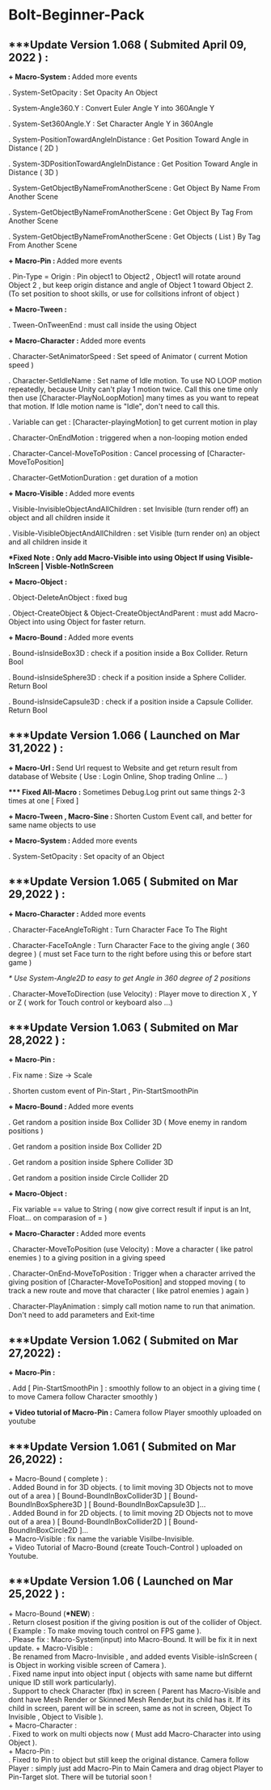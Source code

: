 # Bolt-Beginner-Pack

<h2>***Update Version 1.068 ( Submited April 09, 2022 ) :</h2>

<b>+ Macro-System : </b> Added more events 
<p>   . System-SetOpacity : Set Opacity An Object  </p>
<p>   . System-Angle360.Y : Convert Euler Angle Y into 360Angle Y  </p>
<p>   . System-Set360Angle.Y : Set Character Angle Y in 360Angle  </p>
<p>   . System-PositionTowardAngleInDistance : Get Position Toward Angle in Distance ( 2D )  </p>
<p>   . System-3DPositionTowardAngleInDistance : Get Position Toward Angle in Distance ( 3D )  </p>
<p>   . System-GetObjectByNameFromAnotherScene : Get Object By Name From Another Scene   </p>
<p>   . System-GetObjectByNameFromAnotherScene : Get Object By Tag From Another Scene   </p>
<p>   . System-GetObjectByNameFromAnotherScene : Get Objects ( List ) By Tag From Another Scene </p>

<p> </p>

<b>+ Macro-Pin : </b> Added more events 
<p>   . Pin-Type = Origin : Pin object1 to Object2 , Object1 will rotate around Object 2 , but keep origin distance and angle of Object 1 toward Object 2. (To set position to shoot skills, or use for collsitions infront of object )  </p>
<p> </p>

<b>+ Macro-Tween : </b>
<p>   . Tween-OnTweenEnd : must call inside the using Object  </p>
<p> </p>

<b>+ Macro-Character : </b>Added more events 
<p>   . Character-SetAnimatorSpeed : Set speed of Animator ( current Motion speed ) </p>
<p>   . Character-SetIdleName : Set name of Idle motion. To use NO LOOP motion repeatedly, because Unity can't play 1 motion twice. Call this one time only then use  [Character-PlayNoLoopMotion] many times as you want to repeat that motion. If Idle motion name is "Idle", don't need to call this. </p>
<p>   . Variable can get : [Character-playingMotion] to get current motion in play </p>
<p>   . Character-OnEndMotion : triggered when a non-looping motion ended </p>
<p>   . Character-Cancel-MoveToPosition : Cancel processing of [Character-MoveToPosition] </p>
<p>   . Character-GetMotionDuration : get duration of a motion </p>


<b>+ Macro-Visible : </b>Added more events 
<p>   . Visible-InvisibleObjectAndAllChildren : set Invisible (turn render off) an object and all children inside it </p>
<p>   . Visible-VisibleObjectAndAllChildren : set Visible (turn render on) an object and all children inside it </p>
 <p> <b>*Fixed Note : Only add Macro-Visible into using Object If using Visible-InScreen | Visble-NotInScreen </b> </p>
<p> </p>

<b>+ Macro-Object : </b>
<p>   . Object-DeleteAnObject : fixed bug </p>
<p>   . Object-CreateObject & Object-CreateObjectAndParent : must add Macro-Object into using Object for faster return. </p>
<p> </p>


<b>+ Macro-Bound : </b> Added more events 
<p>   . Bound-isInsideBox3D : check if a position inside a Box Collider. Return Bool </p>
<p>   . Bound-isInsideSphere3D : check if a position inside a Sphere Collider. Return Bool </p>
<p>   . Bound-isInsideCapsule3D : check if a position inside a Capsule Collider. Return Bool </p>
<p> </p>



<h2>***Update Version 1.066 ( Launched on Mar 31,2022 ) :</h2>
<b>+ Macro-Url : </b> Send Url request to Website and get return result from database of Website ( Use : Login Online, Shop trading Online ... )
<p>   <b>*** Fixed All-Macro :</b> Sometimes Debug.Log print out same things 2-3 times at one  [ Fixed ] </p>
<b>+ Macro-Tween , Macro-Sine : </b>Shorten Custom Event call, and better for same name objects to use 
<p> </p>
<b>+ Macro-System : </b>Added more events 
<p>   . System-SetOpacity : Set opacity of an Object </p>

<p> </p>

<h2>***Update Version 1.065 ( Submited on Mar 29,2022 ) :</h2>
<b>+ Macro-Character : </b>Added more events 
<p>   . Character-FaceAngleToRight : Turn Character Face To The Right </p>
<p>   . Character-FaceToAngle : Turn Character Face to the giving angle ( 360 degree ) ( must set Face turn to the right before using this or before start game )</p>
<p>   <i>* Use System-Angle2D to easy to get Angle in 360 degree of 2 positions </i></p>
<p>   . Character-MoveToDirection (use Velocity) : Player move to direction X , Y or Z ( work for Touch control or keyboard also ...) </p>
<p> </p>

<h2>***Update Version 1.063 ( Submited on Mar 28,2022 ) :</h2>
<b>+ Macro-Pin : </b>
<p>   . Fix name : Size -> Scale </p>
<p>   . Shorten custom event of Pin-Start , Pin-StartSmoothPin </p>
<p> </p>

<b>+ Macro-Bound : </b> Added more events
<p>   . Get random a position inside Box Collider 3D ( Move enemy in random positions )	</p>
<p>   . Get random a position inside Box Collider 2D	</p>
<p>   . Get random a position inside Sphere Collider 3D	</p>
<p>   . Get random a position inside Circle Collider 2D	</p>
<p> </p>

<b>+ Macro-Object : </b>
<p>   . Fix variable == value to String ( now give correct result if input is an Int, Float... on comparasion of = )
<p> </p>

<b>+ Macro-Character : </b>Added more events 
<p>   . Character-MoveToPosition (use Velocity) : Move a character ( like patrol enemies ) to a giving position in a giving speed </p>
<p>   . Character-OnEnd-MoveToPosition : Trigger when a character arrived the giving position of [Character-MoveToPosition] and stopped moving ( to track a new route and move that character ( like patrol enemies ) again )</p>
<p>   . Character-PlayAnimation : simply call motion name to run that animation. Don't need to add parameters and Exit-time </p>
<p> </p>

<h2>***Update Version 1.062 ( Submited on Mar 27,2022) :</h2>
<b>+ Macro-Pin : </b>
<p>   . Add [ Pin-StartSmoothPin ] : smoothly follow to an object in a giving time ( to move Camera follow Character smoothly ) </p>
<p>   <b>+ Video tutorial of Macro-Pin :</b> Camera follow Player smoothly uploaded on youtube </p>
<p> </p>

<h2>***Update Version 1.061 ( Submited on Mar 26,2022) :</h2>
+ Macro-Bound ( complete ) :  <br />
		. Added Bound in for 3D objects. ( to limit moving 3D Objects not to move out of a area ) [ Bound-BoundInBoxCollider3D ] [ Bound-BoundInBoxSphere3D ] [ Bound-BoundInBoxCapsule3D ]...  <br />
		. Added Bound in for 2D objects. ( to limit moving 2D Objects not to move out of a area ) [ Bound-BoundInBoxCollider2D ] [ Bound-BoundInBoxCircle2D ]...     <br />
+ Macro-Visible : fix name the variable Visilbe-Invisible.  <br />
+ Video Tutorial of Macro-Bound (create Touch-Control ) uploaded on Youtube. <br />
<p> </p>
<h2>***Update Version 1.06 ( Launched on Mar 25,2022 ) : </h2>
+ Macro-Bound (<b>*NEW</b>) : <br />
<span>     </span>. Return closest position if the giving position is out of the collider of Object. ( Example : To make moving touch control on FPS game ).  <br />
<span>     </span>. Please fix : Macro-System(input) into Macro-Bound. It will be fix it in next update.
+ Macro-Visible : <br /> 
<span>     </span>. Be renamed from Macro-Invisible , and added events Visible-isInScreen ( is Object in working visible screen of Camera ).  <br />
<span>     </span>. Fixed name input into object input ( objects with same name but differnt unique ID still work particularly).  <br />
<span>     </span>. Support to check Character (fbx) in screen ( Parent has Macro-Visible and dont have Mesh Render or Skinned Mesh Render,but its child has it. If its child in screen, parent will be in screen, same as not in screen, Object To Invisible , Object to Visible ).  <br />
+ Macro-Character : <br /> 
<span>     </span>. Fixed to work on multi objects now ( Must add Macro-Character into using Object ).  <br />
+ Macro-Pin : <br /> 
<span>     </span>. Fixed to Pin to object but still keep the original distance. Camera follow Player : simply just add Macro-Pin to Main Camera and drag object Player to Pin-Target slot. There will be tutorial soon !   <br />

